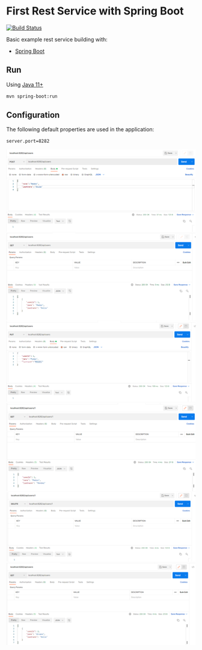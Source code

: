 # First Rest Service with Spring Boot


[![Build Status](https://travis-ci.org/joemccann/dillinger.svg?branch=master)](https://travis-ci.org/joemccann/dillinger)

Basic example rest service building with:
- [Spring Boot](https://spring.io/)


## Run
Using [Java 11+](https://jdk.java.net/11/)
```sh
mvn spring-boot:run
```
## Configuration
The following default properties are used in the application:
```sh
server.port=8282
```

![alt text](img/Post.png?raw=true "Post")
![alt text](img/GetAll.png?raw=true "GetAll")
![alt text](img/Put.png?raw=true "Put")
![alt text](img/Get.png?raw=true "Get")
![alt text](img/Delete.png?raw=true "Delete")
![alt text](img/GetAll2.png?raw=true "GetAll2")